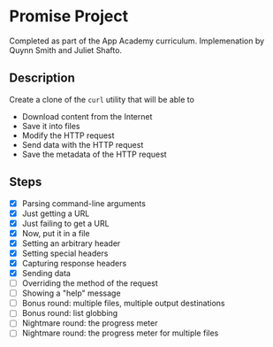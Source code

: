 # Promise Project
Completed as part of the App Academy curriculum. Implemenation by Quynn Smith and Juliet Shafto.

## Description
Create a clone of the `curl` utility that will be able to
- Download content from the Internet
- Save it into files
- Modify the HTTP request
- Send data with the HTTP request
- Save the metadata of the HTTP request

## Steps
- [x] Parsing command-line arguments
- [x] Just getting a URL
- [x] Just failing to get a URL
- [x] Now, put it in a file
- [x] Setting an arbitrary header
- [x] Setting special headers
- [x] Capturing response headers
- [x] Sending data
- [ ] Overriding the method of the request
- [ ] Showing a "help" message
- [ ] Bonus round: multiple files, multiple output destinations
- [ ] Bonus round: list globbing
- [ ] Nightmare round: the progress meter
- [ ] Nightmare round: the progress meter for multiple files
